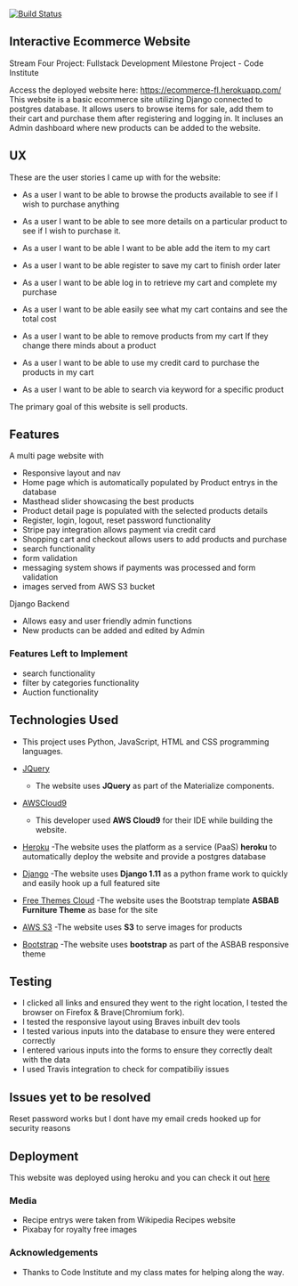 [![Build Status](https://travis-ci.org/fionnlavery/ecommerce.svg?branch=master)](https://travis-ci.org/fionnlavery/ecommerce)
## Interactive Ecommerce Website
Stream Four Project: Fullstack Development Milestone Project  - Code Institute

Access the  deployed website here: https://ecommerce-fl.herokuapp.com/
This website is a basic ecommerce site utilizing Django connected to postgres database.
It allows users to browse items for sale, add them to their cart and purchase them after registering and logging in.
It incluses an Admin dashboard where new products can be added to the website.

## UX
These are the user stories I came up with for the website:

- As a user I want to be able to browse the products available to see if I wish to purchase anything
 
- As a user I want to be able to see more details on a particular product to see if I wish to purchase it.

- As a user I want to be able I want to be able add the item to my cart

- As a user I want to be able register to save my cart to finish order later

- As a user I want to be able log in to retrieve my cart and complete my purchase

- As a user I want to be able easily see what my cart contains and see the total cost

- As a user I want to be able to remove products from my cart If they change there minds about a product

- As a user I want to be able to use my credit card to purchase the products in my cart
 
- As a user I want to be able to search via keyword for a specific product


The primary goal of this website is sell products.

## Features

A multi page website with
- Responsive layout and nav
- Home page which is automatically populated by Product entrys in the database
- Masthead slider showcasing the best products
- Product detail page is populated with the selected products details
- Register, login, logout, reset password functionality
- Stripe pay integration allows payment via credit card
- Shopping cart and checkout allows users to add products and purchase
- search functionality
- form validation
- messaging system shows if payments was processed and form validation
- images served from AWS S3 bucket

Django Backend
- Allows easy and user friendly admin functions
- New products can be added and edited by Admin

 
### Features Left to Implement
- search functionality
- filter by categories functionality
- Auction functionality

## Technologies Used

- This project uses Python, JavaScript, HTML and CSS programming languages.
 
- [JQuery](https://jquery.com)
    - The website uses **JQuery** as part of the Materialize  components.

- [AWSCloud9](https://aws.amazon.com/cloud9/)
    - This developer used **AWS Cloud9** for their IDE while building the website.

- [Heroku](https://www.heroku.com)
  -The website uses the platform as a service (PaaS) **heroku** to automatically deploy the website and provide a postgres database
 
- [Django](https://docs.djangoproject.com/en/1.11/releases/1.11/)
  -The website uses **Django 1.11** as a python frame work to quickly and easily hook up a full featured site
 
- [Free Themes Cloud](https://freethemescloud.com/item/asbab-free-furniture-ecommerce-html5-template/)
  -The website uses the Bootstrap template **ASBAB Furniture Theme** as base for the site

- [AWS S3](https://aws.amazon.com/s3/)
  -The website uses **S3** to serve images for products
 

- [Bootstrap](https://www.bootstrap.com)
  -The website uses **bootstrap** as part of the ASBAB responsive theme

## Testing
- I clicked all links and ensured they went to the right location, I tested the browser on Firefox & Brave(Chromium fork). 
- I tested the responsive layout using Braves inbuilt dev tools
- I tested various inputs into the database to ensure they were entered correctly
- I entered various inputs into the forms to ensure they correctly dealt with the data
- I used Travis integration to check for compatibiliy issues

## Issues yet to be resolved

Reset password works but I dont have my email creds hooked up for security reasons

## Deployment

This website was deployed using heroku and you can check it out [here](https://ecommerce-fl.herokuapp.com/)

### Media

- Recipe entrys were taken from Wikipedia Recipes website
- Pixabay for royalty free images

### Acknowledgements

- Thanks to Code Institute and my class mates for helping along the way.
